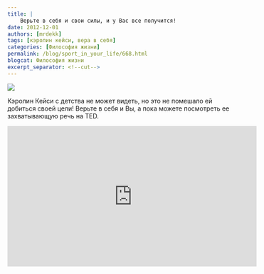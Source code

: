 ```yaml
---
title: |
    Верьте в себя и свои силы, и у Вас все получится!
date: 2012-12-01
authors: [mrdekk]
tags: [кэролин кейси, вера в себя]
categories: [Философия жизни]
permalink: /blog/sport_in_your_life/668.html
blogcat: Философия жизни
excerpt_separator: <!--cut-->
---
```



![](http://itw66.ru/uploads/images/00/00/01/2012/12/01/ce1843.jpg)


Кэролин Кейси с детства не может видеть, но это не помешало ей добиться своей цели! Верьте в себя и Вы, а пока можете посмотреть ее захватывающую речь на TED.

<iframe src="http://embed.ted.com/talks/lang/ru/caroline_casey_looking_past_limits.html" width="560" height="315" frameborder="0" scrolling="no" webkitAllowFullScreen mozallowfullscreen allowFullScreen></iframe>
